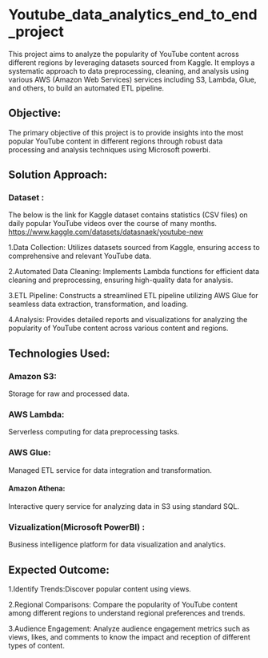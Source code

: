# Youtube_data_analytics_end_to_end_project
This project aims to analyze the popularity of YouTube content across different regions by leveraging datasets sourced from Kaggle. It employs a systematic approach to data preprocessing, cleaning, and analysis using various AWS (Amazon Web Services) services including S3, Lambda, Glue, and others, to build an automated ETL pipeline.

## Objective:
The primary objective of this project is to provide insights into the most popular YouTube content in different regions through robust data processing and analysis techniques using Microsoft powerbi.

## Solution Approach:

### Dataset : 
The below is the link for Kaggle dataset contains statistics (CSV files) on daily popular YouTube videos over the course of many months. 
https://www.kaggle.com/datasets/datasnaek/youtube-new


1.Data Collection: Utilizes datasets sourced from Kaggle, ensuring access to comprehensive and relevant YouTube data.

2.Automated Data Cleaning: Implements Lambda functions for efficient data cleaning and preprocessing, ensuring high-quality data for analysis.

3.ETL Pipeline: Constructs a streamlined ETL pipeline utilizing AWS Glue for seamless data extraction, transformation, and loading.

4.Analysis: Provides detailed reports and visualizations for analyzing the popularity of YouTube content across various content and regions.

## Technologies Used:
### Amazon S3:
Storage for raw and processed data.

### AWS Lambda: 
Serverless computing for data preprocessing tasks.

### AWS Glue: 
Managed ETL service for data integration and transformation.

#### Amazon Athena:
Interactive query service for analyzing data in S3 using standard SQL.

### Vizualization(Microsoft PowerBI) :
Business intelligence platform for data visualization and analytics.


## Expected Outcome:

1.Identify Trends:Discover popular content using views.

2.Regional Comparisons: Compare the popularity of YouTube content among different regions to understand regional preferences and trends.

3.Audience Engagement: Analyze audience engagement metrics such as views, likes, and comments to know the impact and reception of different types of content.

